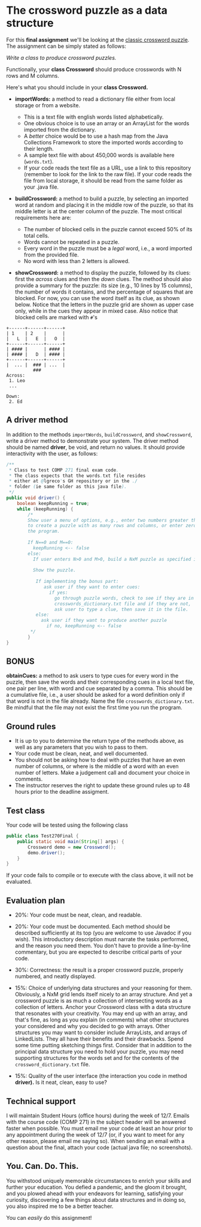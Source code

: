 # The crossword puzzle as a data structure

For this **final assignment** we'll be looking at the [classic crossword puzzle](https://en.wikipedia.org/wiki/Crossword). The assignment can be simply stated as follows:

*Write a class to produce crossword puzzles.*

Functionally, your **class Crossword** should produce crosswords with N rows and M columns.

Here's what you should include in your **class Crossword.**

 * **importWords:** a method to read a dictionary file either from local storage or from a website. 
   
   * This is a text file with english words listed alphabetically.
   * One obvious choice is to use an array or an ArrayList for the words imported from the dictionary.
   * A *better* choice would be to use a hash map from the Java Collections Framework to store the imported words according to their length.
   * A sample text file with about 450,000 words is available here (`words.txt`).
   * If your code reads the text file as a URL, use a link to this repository (remember to look for the link to the raw file). If your code reads the file from local storage, it should be read from the same folder as your .java file.


* **buildCrossword:** a method to build a puzzle, by selecting an imported word at random and placing it in the middle row of the puzzle, so that its middle letter is at the center column of the puzzle. The most critical requirements here are:
 
  * The number of blocked cells in the puzzle cannot exceed 50% of its total cells.
  * Words cannot be repeated in a puzzle.
  * Every word in the puzzle must be a *legal* word, i.e., a word imported from the provided file.
  * No word with less than 2 letters is allowed.
  

* **showCrossword:** a method to display the puzzle, followed by its clues: first the *across* clues and then the *down* clues. The method should also provide a summary for the puzzle: its size (e.g., 10 lines by 15 columns), the number of words it contains, and the percentage of squares that are blocked.  For now, you can use the word itself as its clue, as shown below. Notice that the letters in the puzzle grid are shown as upper case only, while in the cues they appear in mixed case. Also notice that blocked cells are marked with `#`'s
```
+------+------+------+
| 1    | 2    |      |
|   L  |   E  |   O  |
+------+------+------+
| #### |      | #### |
| #### |   D  | #### |
+------+------+------+
|  ... |  ### | ...  |
          ###
Across:
 1. Leo
 ...

Down:
 2. Ed
``` 

## A driver method
In addition to the methods `importWords`, `buildCrossword`, and `showCrossword`, write a driver method to demonstrate your system. The driver method should be named **driver**, be void, and return no values. It should provide interactivity with the user, as follows:
```java
/**
 * Class to test COMP 271 final exam code.
 * The class expects that the words.txt file resides
 * either at @lgreco's GH repository or in the ./
 * folder (ie same folder as this java file).
 */
public void driver() {
    boolean keepRunning = true;
    while (keepRunning) {
        /* 
        Show user a menu of options, e.g., enter two numbers greater than zero
        to create a puzzle with as many rows and columns, or enter zero to exit
        the program.
        
        If N==0 and M==0:
          keepRunning <-- false
        else:
          If user enters N>0 and M>0, build a NxM puzzle as specified in the project.
        
          Show the puzzle.
        
           If implementing the bonus part: 
              ask user if they want to enter cues:
                if yes:
                  go through puzzle words, check to see if they are in the 
                  crosswords_dictionary.txt file and if they are not, 
                  ask user to type a clue, then save it in the file.
           else:
             ask user if they want to produce another puzzle
               if no, keepRunning <-- false
         */
        }
}
```

## BONUS

**obtainCues:** a method to ask users to type cues for every word in the puzzle, then save the words and their corresponding cues in a local text file, one pair per line, with word and cue separated by a comma. This should be a cumulative file, i.e., a user should be asked for a word definition only if that word is not in the file already. Name the file `crosswords_dictionary.txt`. Be mindful that the file may not exist the first time you run the program.


## Ground rules

* It is up to you to determine the return type of the methods above, as well as any parameters that you wish to pass to them.
* Your code must be clean, neat, and well documented.
* You should not be asking how to deal with puzzles that have an even number of columns, or where is the middle of a word with an even number of letters. Make a judgement call and document your choice in comments.
* The instructor reserves the right to update these ground rules up to 48 hours prior to the deadline assigment.

## Test class

Your code will be tested using the following class
```java
public class Test270Final {
    public static void main(String[] args) {
        Crossword demo = new Crossword();
        demo.driver();
    }
}
```
If your code fails to compile or to execute with the class above, it will not be evaluated.

## Evaluation plan

* 20%: Your code must be neat, clean, and readable.

* 20%: Your code must be documented. Each method should be described sufficiently at its top (you are welcome to use Javadoc if you wish). This introductory description must narrate the tasks performed, and the reason you need them. You don't have to provide a line-by-line commentary, but you are expected to describe critical parts of your code.

* 30%: Correctness: the result is a proper crossword puzzle, properly numbered, and neatly displayed.

* 15%: Choice of underlying data structures and your reasoning for them. Obviously, a NxM grid lends itself nicely to an array structure. And yet a crossword puzzle is as much a collection of intersecting words as a collection of letters. Anchor your Crossword class with a data structure that resonates with your creativity. You may end up with an array, and that's fine, as long as you explain (in comments) what other structures your considered and why you decided to go with arrays. Other structures you may want to consider include ArrayLists, and arrays of LinkedLists. They all have their benefits and their drawbacks. Spend some time putting sketching things first. Consider that in addition to the principal data structure you need to hold your puzzle, you may need supporting structures for the words set and for the contents of the `crossword_dictionary.txt` file.

* 15%: Quality of the user interface (the interaction you code in method **driver).** Is it neat, clean, easy to use?

## Technical support

I will maintain Student Hours (office hours) during the week of 12/7. Emails with the course code (COMP 271) in the subject header will be answered faster when possible. You must email me your code at least an hour prior to any appointment during the week of 12/7 (or, if you want to meet for any other reason, please email me saying so). When sending an email with a question about the final, attach your code (actual java file; no screenshots).

## You. Can. Do. This.

You withstood uniquely memorable circumstances to enrich your skills and further your education. You defied a pandemic, and the gloom it brought, and you plowed ahead with your endeavors for learning, satisfying your curiosity, discovering a few things about data structures and in doing so, you also inspired me to be a better teacher. 

You can *easily* do this assignment!
